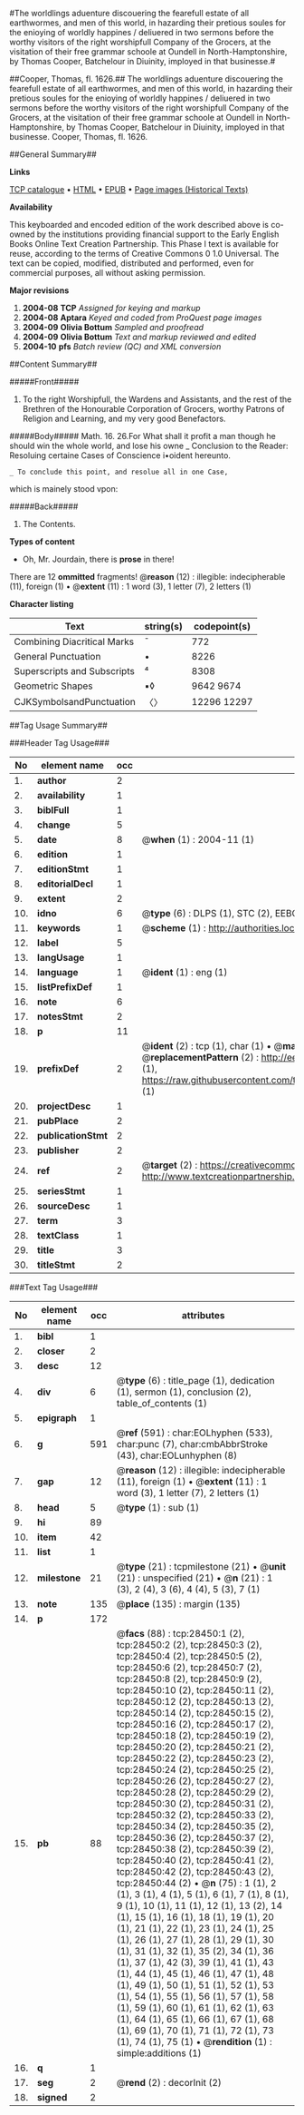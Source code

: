 #The worldlings aduenture discouering the fearefull estate of all earthwormes, and men of this world, in hazarding their pretious soules for the enioying of worldly happines / deliuered in two sermons before the worthy visitors of the right worshipfull Company of the Grocers, at the visitation of their free grammar schoole at Oundell in North-Hamptonshire, by Thomas Cooper, Batchelour in Diuinity, imployed in that businesse.#

##Cooper, Thomas, fl. 1626.##
The worldlings aduenture discouering the fearefull estate of all earthwormes, and men of this world, in hazarding their pretious soules for the enioying of worldly happines / deliuered in two sermons before the worthy visitors of the right worshipfull Company of the Grocers, at the visitation of their free grammar schoole at Oundell in North-Hamptonshire, by Thomas Cooper, Batchelour in Diuinity, imployed in that businesse.
Cooper, Thomas, fl. 1626.

##General Summary##

**Links**

[TCP catalogue](http://www.ota.ox.ac.uk/tcp/)  • 
[HTML](http://tei.it.ox.ac.uk/tcp/Texts-HTML/free/A19/A19297.html)  • 
[EPUB](http://tei.it.ox.ac.uk/tcp/Texts-EPUB/free/A19/A19297.epub) • 
[Page images (Historical Texts)](https://data.historicaltexts.jisc.ac.uk/view?pubId=eebo-33143403e&pageId=eebo-33143403e-28450-1)

**Availability**

This keyboarded and encoded edition of the
	       work described above is co-owned by the institutions
	       providing financial support to the Early English Books
	       Online Text Creation Partnership. This Phase I text is
	       available for reuse, according to the terms of Creative
	       Commons 0 1.0 Universal. The text can be copied,
	       modified, distributed and performed, even for
	       commercial purposes, all without asking permission.

**Major revisions**

1. __2004-08__ __TCP__ *Assigned for keying and markup*
1. __2004-08__ __Aptara__ *Keyed and coded from ProQuest page images*
1. __2004-09__ __Olivia Bottum__ *Sampled and proofread*
1. __2004-09__ __Olivia Bottum__ *Text and markup reviewed and edited*
1. __2004-10__ __pfs__ *Batch review (QC) and XML conversion*

##Content Summary##

#####Front#####

1. To the right Worshipfull, the
Wardens and Assistants, and the
rest of the Brethren of the Honourable
Corporation of Grocers, worthy Patrons
of Religion and Learning, and my
very good Benefactors.

#####Body#####
Math. 16. 26.For What shall it profit a man though he
should win the whole world, and lose his
owne 
    _ Conclusion to the Reader: Resoluing certaine
Cases of Conscience i•oident hereunto.

    _ To conclude this point, and resolue all in one Case,
which is mainely stood vpon:

#####Back#####

1. The Contents.

**Types of content**

  * Oh, Mr. Jourdain, there is **prose** in there!

There are 12 **ommitted** fragments! 
 @__reason__ (12) : illegible: indecipherable (11), foreign (1)  •  @__extent__ (11) : 1 word (3), 1 letter (7), 2 letters (1)

**Character listing**


|Text|string(s)|codepoint(s)|
|---|---|---|
|Combining             Diacritical Marks|̄|772|
|General Punctuation|•|8226|
|Superscripts             and Subscripts|⁴|8308|
|Geometric Shapes|▪◊|9642 9674|
|CJKSymbolsandPunctuation|〈〉|12296 12297|

##Tag Usage Summary##

###Header Tag Usage###

|No|element name|occ|attributes|
|---|---|---|---|
|1.|__author__|2||
|2.|__availability__|1||
|3.|__biblFull__|1||
|4.|__change__|5||
|5.|__date__|8| @__when__ (1) : 2004-11 (1)|
|6.|__edition__|1||
|7.|__editionStmt__|1||
|8.|__editorialDecl__|1||
|9.|__extent__|2||
|10.|__idno__|6| @__type__ (6) : DLPS (1), STC (2), EEBO-CITATION (1), OCLC (1), VID (1)|
|11.|__keywords__|1| @__scheme__ (1) : http://authorities.loc.gov/ (1)|
|12.|__label__|5||
|13.|__langUsage__|1||
|14.|__language__|1| @__ident__ (1) : eng (1)|
|15.|__listPrefixDef__|1||
|16.|__note__|6||
|17.|__notesStmt__|2||
|18.|__p__|11||
|19.|__prefixDef__|2| @__ident__ (2) : tcp (1), char (1)  •  @__matchPattern__ (2) : ([0-9\-]+):([0-9IVX]+) (1), (.+) (1)  •  @__replacementPattern__ (2) : http://eebo.chadwyck.com/downloadtiff?vid=$1&page=$2 (1), https://raw.githubusercontent.com/textcreationpartnership/Texts/master/tcpchars.xml#$1 (1)|
|20.|__projectDesc__|1||
|21.|__pubPlace__|2||
|22.|__publicationStmt__|2||
|23.|__publisher__|2||
|24.|__ref__|2| @__target__ (2) : https://creativecommons.org/publicdomain/zero/1.0/ (1), http://www.textcreationpartnership.org/docs/. (1)|
|25.|__seriesStmt__|1||
|26.|__sourceDesc__|1||
|27.|__term__|3||
|28.|__textClass__|1||
|29.|__title__|3||
|30.|__titleStmt__|2||


###Text Tag Usage###

|No|element name|occ|attributes|
|---|---|---|---|
|1.|__bibl__|1||
|2.|__closer__|2||
|3.|__desc__|12||
|4.|__div__|6| @__type__ (6) : title_page (1), dedication (1), sermon (1), conclusion (2), table_of_contents (1)|
|5.|__epigraph__|1||
|6.|__g__|591| @__ref__ (591) : char:EOLhyphen (533), char:punc (7), char:cmbAbbrStroke (43), char:EOLunhyphen (8)|
|7.|__gap__|12| @__reason__ (12) : illegible: indecipherable (11), foreign (1)  •  @__extent__ (11) : 1 word (3), 1 letter (7), 2 letters (1)|
|8.|__head__|5| @__type__ (1) : sub (1)|
|9.|__hi__|89||
|10.|__item__|42||
|11.|__list__|1||
|12.|__milestone__|21| @__type__ (21) : tcpmilestone (21)  •  @__unit__ (21) : unspecified (21)  •  @__n__ (21) : 1 (3), 2 (4), 3 (6), 4 (4), 5 (3), 7 (1)|
|13.|__note__|135| @__place__ (135) : margin (135)|
|14.|__p__|172||
|15.|__pb__|88| @__facs__ (88) : tcp:28450:1 (2), tcp:28450:2 (2), tcp:28450:3 (2), tcp:28450:4 (2), tcp:28450:5 (2), tcp:28450:6 (2), tcp:28450:7 (2), tcp:28450:8 (2), tcp:28450:9 (2), tcp:28450:10 (2), tcp:28450:11 (2), tcp:28450:12 (2), tcp:28450:13 (2), tcp:28450:14 (2), tcp:28450:15 (2), tcp:28450:16 (2), tcp:28450:17 (2), tcp:28450:18 (2), tcp:28450:19 (2), tcp:28450:20 (2), tcp:28450:21 (2), tcp:28450:22 (2), tcp:28450:23 (2), tcp:28450:24 (2), tcp:28450:25 (2), tcp:28450:26 (2), tcp:28450:27 (2), tcp:28450:28 (2), tcp:28450:29 (2), tcp:28450:30 (2), tcp:28450:31 (2), tcp:28450:32 (2), tcp:28450:33 (2), tcp:28450:34 (2), tcp:28450:35 (2), tcp:28450:36 (2), tcp:28450:37 (2), tcp:28450:38 (2), tcp:28450:39 (2), tcp:28450:40 (2), tcp:28450:41 (2), tcp:28450:42 (2), tcp:28450:43 (2), tcp:28450:44 (2)  •  @__n__ (75) : 1 (1), 2 (1), 3 (1), 4 (1), 5 (1), 6 (1), 7 (1), 8 (1), 9 (1), 10 (1), 11 (1), 12 (1), 13 (2), 14 (1), 15 (1), 16 (1), 18 (1), 19 (1), 20 (1), 21 (1), 22 (1), 23 (1), 24 (1), 25 (1), 26 (1), 27 (1), 28 (1), 29 (1), 30 (1), 31 (1), 32 (1), 35 (2), 34 (1), 36 (1), 37 (1), 42 (3), 39 (1), 41 (1), 43 (1), 44 (1), 45 (1), 46 (1), 47 (1), 48 (1), 49 (1), 50 (1), 51 (1), 52 (1), 53 (1), 54 (1), 55 (1), 56 (1), 57 (1), 58 (1), 59 (1), 60 (1), 61 (1), 62 (1), 63 (1), 64 (1), 65 (1), 66 (1), 67 (1), 68 (1), 69 (1), 70 (1), 71 (1), 72 (1), 73 (1), 74 (1), 75 (1)  •  @__rendition__ (1) : simple:additions (1)|
|16.|__q__|1||
|17.|__seg__|2| @__rend__ (2) : decorInit (2)|
|18.|__signed__|2||
